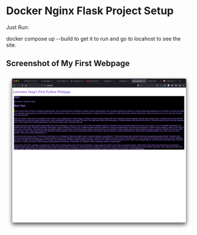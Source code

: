 # Docker Nginx Flask Project Setup

Just Run:

docker compose up --build to get it to run and go to locahost to see the site.

## Screenshot of My First Webpage

![Running Program](screenshots/my_first_webpage.png)